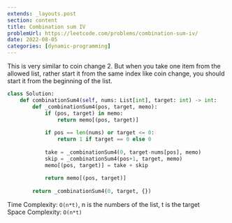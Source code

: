 ```yaml
---
extends: _layouts.post
section: content
title: Combination sum IV
problemUrl: https://leetcode.com/problems/combination-sum-iv/
date: 2022-08-05
categories: [dynamic-programming]
---
```


This is very similar to coin change 2. But when you take one item from the allowed list, rather start it from the same index like coin change, you should start it from the beginning of the list.

```python
class Solution:
    def combinationSum4(self, nums: List[int], target: int) -> int:
        def _combinationSum4(pos, target, memo):
            if (pos, target) in memo:
                return memo[(pos, target)]
            
            if pos == len(nums) or target <= 0:
                return 1 if target == 0 else 0
            
            take = _combinationSum4(0, target-nums[pos], memo)
            skip = _combinationSum4(pos+1, target, memo)
            memo[(pos, target)] = take + skip
            
            return memo[(pos, target)]
            
        return _combinationSum4(0, target, {})
```

Time Complexity: `O(n*t)`, n is the numbers of the list, t is the target <br/>
Space Complexity: `O(n*t)`